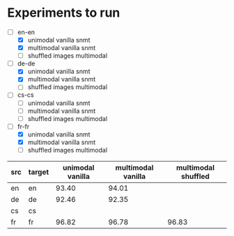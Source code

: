 # Experiments to run
- [ ] en-en
    - [x] unimodal vanilla snmt
    - [x] multimodal vanilla snmt
    - [ ] shuffled images multimodal
- [ ] de-de
    - [x] unimodal vanilla snmt
    - [x] multimodal vanilla snmt
    - [ ] shuffled images multimodal
- [ ] cs-cs
    - [ ] unimodal vanilla snmt
    - [ ] multimodal vanilla snmt
    - [ ] shuffled images multimodal
- [ ] fr-fr
    - [x] unimodal vanilla snmt
    - [x] multimodal vanilla snmt
    - [ ] shuffled images multimodal

| src | target | unimodal vanilla | multimodal vanilla | multimodal shuffled |
|-----|--------|------------------|--------------------|---------------------|
| en  | en     |      93.40       |    94.01           |                     |
| de  | de     |      92.46       |    92.35           |                     |
| cs  | cs     |                  |                    |                     |
| fr  | fr     |        96.82     |       96.78        |      96.83          |
